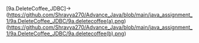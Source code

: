 [9a.DeleteCoffee_JDBC]->(https://github.com/Shravya270/Advance_Java/blob/main/java_assignment_1/9a.DeleteCoffee_JDBC/9a.deletecoffee(a).png)
(https://github.com/Shravya270/Advance_Java/blob/main/java_assignment_1/9a.DeleteCoffee_JDBC/9a.deletecoffee(b).png)

